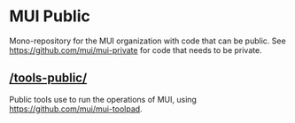 # MUI Public

Mono-repository for the MUI organization with code that can be public.
See https://github.com/mui/mui-private for code that needs to be private.

## [/tools-public/](https://tools-public.onrender.com/)

Public tools use to run the operations of MUI, using https://github.com/mui/mui-toolpad.
